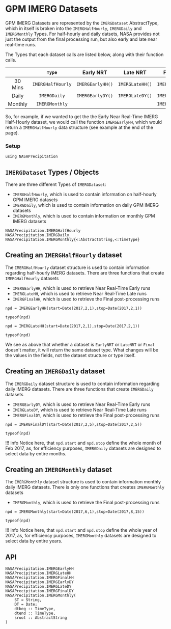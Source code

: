 # GPM IMERG Datasets

GPM IMERG Datasets are represented by the `IMERGDataset` AbstractType, which in itself is broken into the `IMERGHalfHourly`, `IMERGDaily` and `IMERGMonthly` Types.  For half-hourly and daily datsets, NASA provides not just the output from the final processing run, but also early and late near real-time runs.

The Types that each dataset calls are listed below, along with their function calls.

|           |       `Type`      |    Early NRT     |    Late NRT     |    Final NRT     |
| :-------: | :---------------: | :--------------: | :-------------: | :--------------: |
|  30 Mins  | `IMERGHalfHourly` | `IMERGEarlyHH()` | `IMERGLateHH()` | `IMERGFinalHH()` |
|   Daily   |    `IMERGDaily`   | `IMERGEarlyDY()` | `IMERGLateDY()` | `IMERGFinalDY()` |
|  Monthly  |   `IMERGMonthly`  |                  |                 | `IMERGMonthly()` |

So, for example, if we wanted to get the the Early Near Real-Time IMERG Half-Hourly dataset, we would call the function `IMERGEarlyHH`, which would return a `IMERGHalfHourly` data structure (see example at the end of the page).

### Setup
```@example imerg
using NASAPrecipitation
```

## `IMERGDataset` Types / Objects

There are three different Types of `IMERGDataset`:
* `IMERGHalfHourly`, which is used to contain information on half-hourly GPM IMERG datasets
* `IMERGDaily`, which is used to contain information on daily GPM IMERG datasets
* `IMERGMonthly`, which is used to contain information on monthly GPM IMERG datasets

```@docs
NASAPrecipitation.IMERGHalfHourly
NASAPrecipitation.IMERGDaily
NASAPrecipitation.IMERGMonthly{<:AbstractString,<:TimeType}
```

## Creating an `IMERGHalfHourly` dataset

The `IMERGHalfHourly` dataset structure is used to contain information regarding half-hourly IMERG datasets.  There are three functions that create `IMERGHalfHourly` datasets
* `IMERGEarlyHH`, which is used to retrieve Near Real-Time Early runs
* `IMERGLateHH`, which is used to retrieve Near Real-Time Late runs
* `IMERGFinalHH`, which is used to retrieve the Final post-processing runs

```@example imerg
npd = IMERGEarlyHH(start=Date(2017,2,1),stop=Date(2017,2,1))
```
```@example imerg
typeof(npd)
```

```@example imerg
npd = IMERGLateHH(start=Date(2017,2,1),stop=Date(2017,2,1))
```
```@example imerg
typeof(npd)
```

We see as above that whether a dataset is `EarlyNRT` or `LateNRT` or `Final` doesn't matter, it will return the same dataset type.  What changes will be the values in the fields, not the dataset structure or type itself.

## Creating an `IMERGDaily` dataset

The `IMERGDaily` dataset structure is used to contain information regarding daily IMERG datasets.  There are three functions that create `IMERGDaily` datasets
* `IMERGEarlyDY`, which is used to retrieve Near Real-Time Early runs
* `IMERGLateDY`, which is used to retrieve Near Real-Time Late runs
* `IMERGFinalDY`, which is used to retrieve the Final post-processing runs

```@example imerg
npd = IMERGFinalDY(start=Date(2017,2,5),stop=Date(2017,2,5))
```
```@example imerg
typeof(npd)
```

!!! info
    Notice here, that `npd.start` and `npd.stop` define the whole month of Feb 2017, as, for efficiency purposes, `IMERGDaily` datasets are designed to select data by entire months.

## Creating an `IMERGMonthly` dataset

The `IMERGMonthly` dataset structure is used to contain information monthly daily IMERG datasets.  There is only one functions that creates `IMERGMonthly` datasets
* `IMERGMonthly`, which is used to retrieve the Final post-processing runs

```@example imerg
npd = IMERGMonthly(start=Date(2017,6,1),stop=Date(2017,8,15))
```
```@example imerg
typeof(npd)
```

!!! info
    Notice here, that `npd.start` and `npd.stop` define the whole year of 2017, as, for efficiency purposes, `IMERGMonthly` datasets are designed to select data by entire years.

## API

```@docs
NASAPrecipitation.IMERGEarlyHH
NASAPrecipitation.IMERGLateHH
NASAPrecipitation.IMERGFinalHH
NASAPrecipitation.IMERGEarlyDY
NASAPrecipitation.IMERGLateDY
NASAPrecipitation.IMERGFinalDY
NASAPrecipitation.IMERGMonthly(
    ST = String,
    DT = Date;
    dtbeg :: TimeType,
    dtend :: TimeType,
    sroot :: AbstractString
)
```
